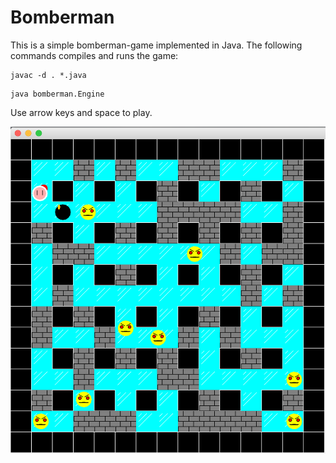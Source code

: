 <body>
	<h1>Bomberman</h1>
	<p>This is a simple bomberman-game implemented in Java. The following commands compiles and runs the game:</p>
	<pre><code>javac -d . *.java</code></pre>
	<pre><code>java bomberman.Engine</code></pre>
	<p>Use arrow keys and space to play.</p>
</body>

![ScreenShot](https://raw.githubusercontent.com/perfall/Bomberman/master/bomberman-image.png)